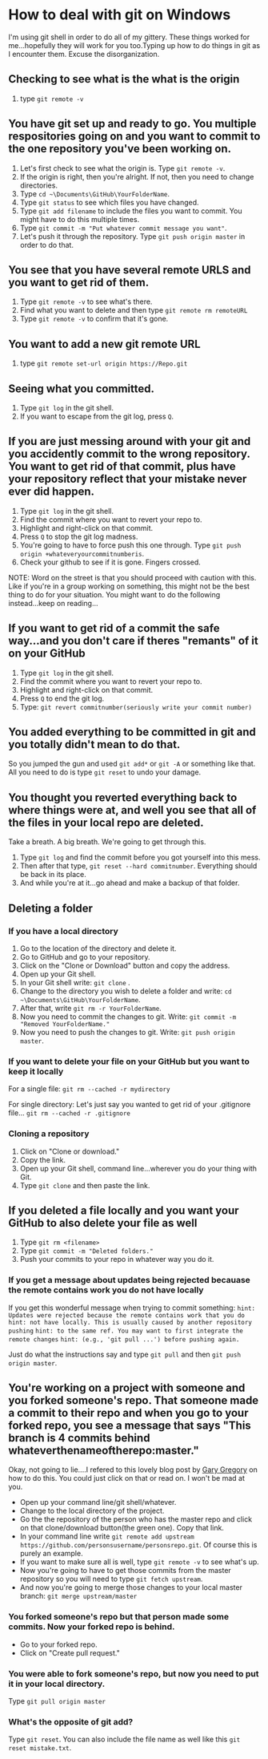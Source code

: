 # How to deal with git on Windows
I'm using git shell in order to do all of my gittery.  These things worked for me...hopefully they will work for you too.Typing up how to do things in git as I encounter them. Excuse the disorganization.

## Checking to see what is the what is the origin
1. type `git remote -v`

## You have git set up and ready to go. You multiple respositories going on and you want to commit to the one repository you've been working on.
1. Let's first check to see what the origin is. Type `git remote -v`.
2. If the origin is right, then you're alright. If not, then you need to change directories.
3. Type `cd ~\Documents\GitHub\YourFolderName`.
4. Type `git status` to see which files you have changed.
5. Type `git add filename` to include the files you want to commit. You might have to do this multiple times.
6. Type `git commit -m "Put whatever commit message you want"`.
7. Let's push it through the repository. Type `git push origin master` in order to do that. 

## You see that you have several remote URLS and you want to get rid of them.
1. Type `git remote -v` to see what's there.
2. Find what you want to delete and then type `git remote rm remoteURL`
3. Type `git remote -v` to confirm that it's gone.

## You want to add a new git remote URL
1. type `git remote set-url origin https://Repo.git`

## Seeing what you committed.
1. Type `git log` in the git shell.
2. If you want to escape from the git log, press `Q`.

## If you are just messing around with your git and you accidently commit to the wrong repository. You want to get rid of that commit, plus  have your repository reflect that your mistake never ever did happen.
1. Type `git log` in the git shell.
2. Find the commit where you want to revert your repo to.
3. Highlight and right-click on that commit.
4. Press `Q` to stop the git log madness.
5. You're going to have to force push this one through. Type `git push origin +whateveryourcommitnumberis`.
6. Check your github to see if it is gone. Fingers crossed.

NOTE: Word on the street is that you should proceed with caution with this. Like if you're in a group working on something, this might not be the best thing to do for your situation. You might want to do the following instead...keep on reading...

## If you want to get rid of a commit the safe way...and you don't care if theres "remants" of it on your GitHub
1. Type `git log` in the git shell.
2. Find the commit where you want to revert your repo to.
3. Highlight and right-click on that commit.
4. Press `Q` to end the git log.
5. Type: `git revert commitnumber(seriously write your commit number)`

## You added everything to be committed in git and you totally didn't mean to do that.
So you jumped the gun and used `git add*` or `git -A` or something like that. All you need to do is type `git reset` to undo your damage.

## You thought you reverted everything back to where things were at, and well you see that all of the files in your local repo are deleted.
Take a breath. A big breath. We're going to get through this.
1. Type `git log` and find the commit before you got yourself into this mess. 
2. Then after that type, `git reset --hard commitnumber`. Everything should be back in its place. 
3. And while you're at it...go ahead and make a backup of that folder.

## Deleting a folder 

### If you have a local directory
1. Go to the location of the directory and delete it.
2. Go to GitHub and go to your repository. 
3. Click on the "Clone or Download" button and copy the address.
4. Open up your Git shell.
5. In your Git shell write: `git clone` <paste your repository>.
6. Change to the directory you wish to delete a folder and write: `cd ~\Documents\GitHub\YourFolderName`.
7. After that, write `git rm -r YourFolderName`.
8. Now you need to commit the changes to git. Write: `git commit -m "Removed YourFolderName."`
9. Now you need to push the changes to git. Write: `git push origin master`.
  
 ### If you want to delete your file on your GitHub but you want to keep it locally
 For a single file:
 `git rm --cached -r mydirectory`

 For single directory:
 Let's just say you wanted to get rid of your .gitignore file...
 `git rm --cached -r .gitignore`

### Cloning a repository
1. Click on "Clone or download."
2. Copy the link.
3. Open up your Git shell, command line...wherever you do your thing with Git.
4. Type `git clone` and then paste the link.

## If you deleted a file locally and you want your GitHub to also delete your file as well
1. Type `git rm <filename>`
2. Type `git commit -m "Deleted folders."`
3. Push your commits to your repo in whatever way you do it.

### If you get a message about updates being rejected becauase the remote contains work you do not have locally
If you get this wonderful message when trying to commit something:
`hint: Updates were rejected because the remote contains work that you do`
`hint: not have locally. This is usually caused by another repository pushing`
`hint: to the same ref. You may want to first integrate the remote changes`
`hint: (e.g., 'git pull ...') before pushing again.`

Just do what the instructions say and type `git pull` and then `git push origin master`.

## You're working on a project with someone and you forked someone's repo. That someone made a commit to their repo and when you go to your forked repo, you see a message that says "This branch is 4 commits behind whateverthenameoftherepo:master."
Okay, not going to lie....I refered to this lovely blog post by [Gary Gregory](https://garygregory.wordpress.com/2016/11/10/how-to-catch-up-my-git-fork-to-master/) on how to do this. You could just click on that or read on. I won't be mad at you.

- Open up your command line/git shell/whatever.
- Change to the local directory of the project.
- Go the the repository of the person who has the master repo and click on that clone/download button(the green one). Copy that link. 
- In your command line write `git remote add upstream https://github.com/personsusername/personsrepo.git`. Of course this is purely an 
  example. 
- If you want to make sure all is well, type `git remote -v` to see what's up.
- Now you're going to have to get those commits from the master repository so you will need to type `git fetch upstream`.
- And now you're going to merge those changes to your local master branch: `git merge upstream/master`


### You forked someone's repo but that person made some commits. Now your forked repo is behind.
- Go to your forked repo.
- Click on "Create pull request."

### You were able to fork someone's repo, but now you need to put it in your local directory.
Type `git pull origin master`

### What's the opposite of git add?
Type `git reset`. You can also include the file name as well like this `git reset mistake.txt`.

